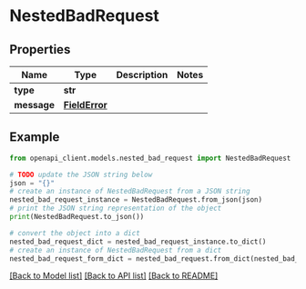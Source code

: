 # NestedBadRequest


## Properties

Name | Type | Description | Notes
------------ | ------------- | ------------- | -------------
**type** | **str** |  | 
**message** | [**FieldError**](FieldError.md) |  | 

## Example

```python
from openapi_client.models.nested_bad_request import NestedBadRequest

# TODO update the JSON string below
json = "{}"
# create an instance of NestedBadRequest from a JSON string
nested_bad_request_instance = NestedBadRequest.from_json(json)
# print the JSON string representation of the object
print(NestedBadRequest.to_json())

# convert the object into a dict
nested_bad_request_dict = nested_bad_request_instance.to_dict()
# create an instance of NestedBadRequest from a dict
nested_bad_request_form_dict = nested_bad_request.from_dict(nested_bad_request_dict)
```
[[Back to Model list]](../README.md#documentation-for-models) [[Back to API list]](../README.md#documentation-for-api-endpoints) [[Back to README]](../README.md)


